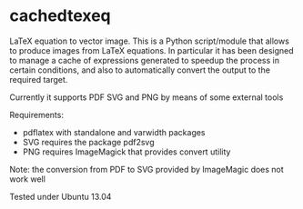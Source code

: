 cachedtexeq
===========

LaTeX equation to vector image. This is a Python script/module that allows to produce images from LaTeX equations. In particular it has been designed to manage a cache of expressions generated to speedup the process in certain conditions, and also to automatically convert the output to the required target.

Currently it supports PDF SVG and PNG by means of some external tools

Requirements:
- pdflatex with standalone and varwidth packages
- SVG requires the package pdf2svg
- PNG requires ImageMagick that provides convert utility 

Note: the conversion from PDF to SVG provided by ImageMagic does not work well

Tested under Ubuntu 13.04
